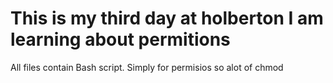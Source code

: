 # This is my third day at holberton I am learning about permitions
All files contain Bash script.
Simply for permisios so alot of chmod
